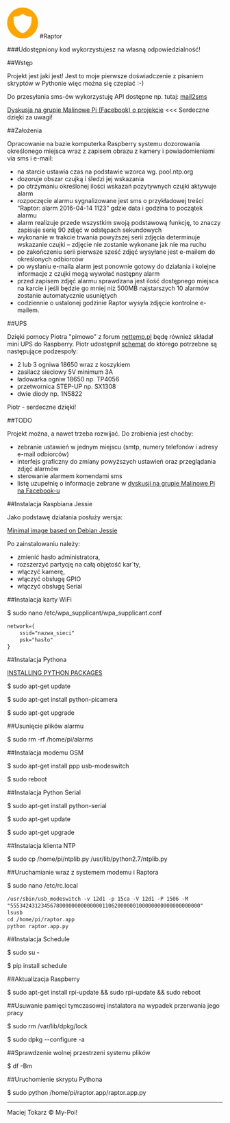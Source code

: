 ﻿![Raptor](/Docs/icon.png)
#Raptor

###Udostępniony kod wykorzystujesz na własną odpowiedzialność!

##Wstęp

Projekt jest jaki jest! Jest to moje pierwsze doświadczenie z pisaniem skryptów w Pythonie więc można się czepiać :-)

Do przesyłania sms-ów wykorzystuję API dostępne np. tutaj: [mail2sms](https://www.smsapi.pl/mail2sms)

[Dyskusja na grupie Malinowe Pi (Facebook) o projekcie](https://www.facebook.com/groups/malinowepi/permalink/433256330178355/) <<< Serdeczne dzięki za uwagi!

##Założenia

Opracowanie na bazie komputerka Raspberry systemu dozorowania określonego miejsca wraz z zapisem obrazu z kamery i powiadomieniami via sms i e-mail:

- na starcie ustawia czas na podstawie wzorca wg. pool.ntp.org 
- dozoruje obszar czujką i śledzi jej wskazania 
- po otrzymaniu określonej ilości wskazań pozytywnych czujki aktywuje alarm 
- rozpoczęcie alarmu sygnalizowane jest sms o przykładowej treści “Raptor: alarm 2016-04-14 1123” gdzie data i godzina to początek alarmu 
- alarm realizuje przede wszystkim swoją podstawową funkcję, to znaczy zapisuje serię 90 zdjęć w odstępach sekundowych 
- wykonanie w trakcie trwania powyższej serii zdjęcia determinuje wskazanie czujki – zdjęcie nie zostanie wykonane jak nie ma ruchu 
- po zakończeniu serii pierwsze sześć zdjęć wysyłane jest e-mailem do określonych odbiorców 
- po wysłaniu e-maila alarm jest ponownie gotowy do działania i kolejne informacje z czujki mogą wywołać następny alarm 
- przed zapisem zdjęć alarmu sprawdzana jest ilość dostępnego miejsca na karcie i jeśli będzie go mniej niż 500MB najstarszych 10 alarmów zostanie automatycznie usuniętych
- codziennie o ustalonej godzinie Raptor wysyła zdjęcie kontrolne e-mailem.

##UPS

Dzięki pomocy Piotra "pimowo" z forum [nettemp.pl](http://nettemp.pl/forum/viewtopic.php?f=8&t=653&hilit=ups) będę również składał mini UPS do Raspberry. Piotr udostępnił [schemat](/Docs/UPS_mini.png) do którego potrzebne są następujące podzespoły:

- 2 lub 3 ogniwa 18650 wraz z koszykiem
- zasilacz sieciowy 5V minimum 3A 
- ładowarka ogniw 18650 np. TP4056
- przetwornica STEP-UP np. SX1308 
- dwie diody np. 1N5822

Piotr - serdeczne dzięki!

##TODO

Projekt można, a nawet trzeba rozwijać. Do zrobienia jest choćby:

- zebranie ustawień w jednym miejscu (smtp, numery telefonów i adresy e-mail odbiorców)
- interfejs graficzny do zmiany powyższych ustawień oraz przeglądania zdjęć alarmów
- sterowanie alarmem komendami sms
- listę uzupełnię o informacje zebrane w [dyskusji na grupie Malinowe Pi na Facebook-u](https://www.facebook.com/groups/malinowepi/permalink/433256330178355/)

##Instalacja Raspbiana Jessie

Jako podstawę działania posłuży wersja:

[Minimal image based on Debian Jessie](https://www.raspberrypi.org/downloads/raspbian/)

Po zainstalowaniu należy:

- zmienić hasło administratora,
- rozszerzyć partycję na całą objętość kar`ty,
- włączyć kamerę,
- włączyć obsługę GPIO
- włączyć obsługę Serial

##Instalacja karty WiFi

$ sudo nano /etc/wpa_supplicant/wpa_supplicant.conf

```
network={
    ssid="nazwa_sieci"
    psk="hasło"
}
```
##Instalacja Pythona

[INSTALLING PYTHON PACKAGES](https://www.raspberrypi.org/documentation/linux/software/python.md)

$ sudo apt-get update

$ sudo apt-get install python-picamera

$ sudo apt-get upgrade

##Usunięcie plików alarmu

$ sudo rm -rf /home/pi/alarms

##Instalacja modemu GSM

$ sudo apt-get install ppp usb-modeswitch

$ sudo reboot

##Instalacja Python Serial

$ sudo apt-get install python-serial

$ sudo apt-get update

$ sudo apt-get upgrade

##Instalacja klienta NTP

$ sudo cp /home/pi/ntplib.py /usr/lib/python2.7/ntplib.py

##Uruchamianie wraz z systemem modemu i Raptora

$ sudo nano /etc/rc.local

```
/usr/sbin/usb_modeswitch -v 12d1 -p 15ca -V 12d1 -P 1506 -M "55534243123456780000000000000011062000000100000000000000000000"
lsusb
cd /home/pi/raptor.app
python raptor.app.py
```

##Instalacja Schedule

$ sudo su -

$ pip install schedule

##Aktualizacja Raspberry

$ sudo apt-get install rpi-update && sudo rpi-update && sudo reboot 

##Usuwanie pamięci tymczasowej instalatora na wypadek przerwania jego pracy

$ sudo rm /var/lib/dpkg/lock

$ sudo dpkg --configure -a

##Sprawdzenie wolnej przestrzeni systemu plików

$ df -Bm

##Uruchomienie skryptu Pythona

$ sudo python /home/pi/raptor.app/raptor.app.py

___
Maciej Tokarz © My-Poi!